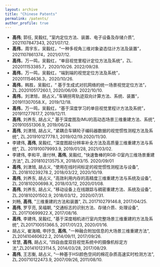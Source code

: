 ```yaml
---
layout: archive
title: "Chinese Patents"
permalink: /patents/
author_profile: true
---
```


* **高伟**; 郭任, 吴毅红, "室内定位方法、装置、电子设备及存储介质", 2021107847343, 2021/07/12.
* **高伟**，周宇东，吴毅红，“一种多视角三维对象姿态估计方法及装置”，2021107861374，2021/07/12.
* **高伟**，万一鸣，吴毅红，“单目视觉里程计定位方法及系统”，ZL. 202011153385.7，2020/10/26. 2022/09/28.
* **高伟**，万一鸣，吴毅红，“端到端的视觉定位方法及系统”，202011154636.3，2020/10/26.
* **高伟**，韩胜，吴毅红，“ 基于生成式对抗网络的统一场景视觉定位方法”，ZL.202010517260.1, 2020/06/09. 2022/10/10.
* **高伟**，刘津旭，胡占义，”车辆拐弯轨迹双向计算方法、系统、装置“，201911307058.X，2019/12/18.
* **高伟**，万一鸣，吴毅红，“基于深度学习的单目视觉里程计方法及系统”，201911277617.7, 2019/12/11.
* **高伟**, 刘养东, 胡占义," 基于深度图及IMU的高动态场景三维重建方法、系统", 201910551306.9, 2019/06/24.
* **高伟**, 刘津旭,  胡占义, "紧耦合车辆轮子编码器数据的视觉惯性测程方法及系统", ZL.201910127778.1, 2019/02/19.2020/11/30.
* 李建伟, **高伟**, 吴毅红, “深度图超分辨率补全方法及高质量三维重建方法与系统”, ZL. 201910079993.9, 2019/01/28, 2021/03/02.
* 李建伟, 李和平, 唐付林, **高伟**, 吴毅红, "快速鲁棒的RGB-D室内三维场景重建方法", ZL.201810213575.X, 2018/03/15. 2020/09/01
* **高伟**, 刘津旭, 胡占义, "使用在线时间标定的视觉惯性测程法与设备", ZL.201810239278.2, 2018/03/22, 2020/10/19.
* **高伟**, 刘养东,  胡占义, "高效利用内存的高精度三维重建方法与系统及设备", ZL.201810200698.X, 2018/03/12, 2020/01/08.
* **高伟**, 刘养东,  胡占义, "移动设备上在线跟踪与稠密重建方法、系统及设备", ZL.201810201502.9, 2018/03/12，2020/07/31.
* 刘畅, **高伟**, "三维重建的方法和装置", ZL.201710279146.8, 2017/04/25.
* **高伟**, 罗亨亮, 吴福朝, "交通标志的识别方法、存储介质、处理设备", ZL.201710699922.X, 2017/08/16.
* **高伟**, 李建伟, 吴毅红, "基于深度相机进行室内完整场景三维重建的方法及系统", ZL201710051366.5, 2017/01/23, 2020/01/16.
* 胡占义, 崔海楠, 申抒含, **高伟**, "一种融合附加信息的大场景三维重建方法",  ZL201410460622.2, 2014/09/11, 2017/09/26.
* 曾慧, **高伟**, 胡占义, “四自由度双目视觉系统中的摄像机标定方法",ZL201410123114.5, 2014/03/28, 2017/08/29.
* **高伟**, 王志衡, 胡占义, “一种基于HSI颜色空间的棉花杂质高速实时检测方法",  ZL.200710122473.9, 2007/09/26, 2011/08/10.

